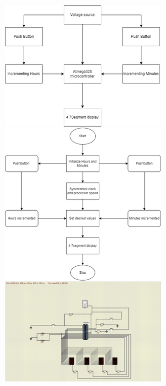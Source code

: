 ![BlockDiagram](https://github.com/Heiram/M2_atmega328_Digital_Clock/blob/main/2_Design/Block%20Diagram.png)
![Flowchart](https://github.com/Heiram/M2_atmega328_Digital_Clock/blob/main/2_Design/Flowchart.png)
![Simulation](https://github.com/Heiram/M2_atmega328_Digital_Clock/blob/main/2_Design/digitalclock.png)
